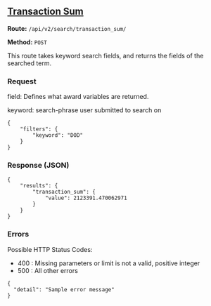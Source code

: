 ## [Transaction Sum](#transaction-sum)
**Route:** `/api/v2/search/transaction_sum/`

**Method:** `POST`

This route takes keyword search fields, and returns the fields of the searched term.

### Request
field: Defines what award variables are returned.

keyword: search-phrase user submitted to search on

```
{
    "filters": {
        "keyword": "DOD"
    }
}
```

### Response (JSON)

```
{
    "results": {
        "transaction_sum": {
            "value": 2123391.470062971
        }
    }
}
```

### Errors
Possible HTTP Status Codes:
* 400 : Missing parameters or limit is not a valid, positive integer
* 500 : All other errors

```
{
  "detail": "Sample error message"
}
